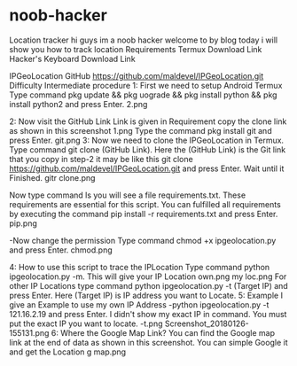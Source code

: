 # noob-hacker
Location tracker
hi guys 
im a noob hacker
welcome to by blog
today i will show you how to track location
Requirements
Termux
Download Link
Hacker's Keyboard
Download Link

IPGeoLocation GitHub
https://github.com/maldevel/IPGeoLocation.git
Difficulty
Intermediate
procedure
1: First we need to setup Android Termux
Type command pkg update && pkg uograde && pkg install python && pkg install python2 and press Enter.
2.png

2: Now visit the GitHub Link
Link is given in Requirement copy the clone link as shown in this screenshot
1.png
Type the command pkg install git and press Enter.
git.png
3: Now we need to clone the IPGeoLocation in Termux.
Type command git clone (GitHub Link). Here the (GitHub Link) is the Git link that you copy in step-2 it may be like this git clone https://github.com/maldevel/IPGeoLocation.git and press Enter. Wait until it Finished.
gitr clone.png

Now type command ls you will see a file requirements.txt. These requirements are essential for this script. You can fulfilled all requirements by executing the command pip install -r requirements.txt and press Enter.
pip.png

-Now change the permission Type command chmod +x ipgeolocation.py and press Enter.
chmod.png

4: How to use this script to trace the IPLocation
Type command python ipgeolocation.py -m. This will give your IP Location
own.png
my loc.png
For other IP Locations type command python ipgeolocation.py -t (Target IP) and press Enter. Here (Target IP) is IP address you want to Locate.
5: Example
I give an Example to use my own IP Address
-python ipgeolocation.py -t 121.16.2.19 and press Enter. I didn't show my exact IP in command. You must put the exact IP you want to locate.
-t.png
Screenshot_20180126-155131.png
6: Where the Google Map Link?
You can find the Google map link at the end of data as shown in this screenshot. You can simple Google it and get the Location
g map.png
